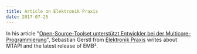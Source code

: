 ```yaml
---
title: Article on Elektronik Praxis
date: 2017-07-25
---
```

In his article "[Open-Source-Toolset unterstützt Entwickler bei der Multicore-Programmierung](http://www.elektronikpraxis.vogel.de/themen/hardwareentwicklung/mikrocontrollerprozessoren/articles/627828/)", Sebastian Gerstl from [Elektronik Praxis](http://www.elektronikpraxis.vogel.de/) writes about MTAPI and the latest release of EMB².
